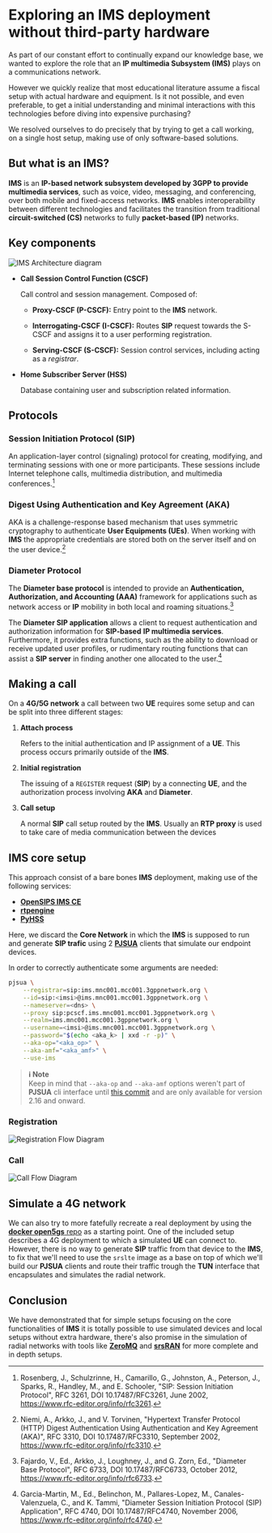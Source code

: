 # Exploring an **IMS** deployment without third-party hardware

As part of our constant effort to continually expand our knowledge base, we
wanted to explore the role that an **IP multimedia Subsystem (IMS)** plays on a
communications network.

However we quickly realize that most educational literature assume a fiscal
setup with actual hardware and equipment. Is it not possible, and even
preferable, to get a initial understanding and minimal interactions with this
technologies before diving into expensive purchasing?

We resolved ourselves to do precisely that by trying to get a call working, on
a single host setup, making use of only software-based solutions.

## But what is an **IMS**?

**IMS** is an **IP-based network subsystem developed by 3GPP to provide
multimedia services**, such as voice, video, messaging, and conferencing, over
both mobile and fixed-access networks. **IMS** enables interoperability between
different technologies and facilitates the transition from traditional
**circuit-switched (CS)** networks to fully **packet-based
(IP)** networks.

## Key components

![**IMS** Architecture diagram](./assets/ims-arch.png)

- **Call Session Control Function (CSCF)**

    Call control and session management. Composed of:

    - **Proxy-CSCF (P-CSCF):** Entry point to the **IMS** network.

    - **Interrogating-CSCF (I-CSCF):** Routes **SIP** request towards the
      S-CSCF and assigns it to a user performing registration.

    - **Serving-CSCF (S-CSCF):** Session control services, including acting as
      a _registrar_.

- **Home Subscriber Server (HSS)**

    Database containing user and subscription related information.

## Protocols

### Session Initiation Protocol (SIP)

An application-layer control (signaling) protocol for creating, modifying, and
terminating sessions with one or more participants. These sessions include
Internet telephone calls, multimedia distribution, and multimedia
conferences.[^sip]

### Digest Using Authentication and Key Agreement (AKA)

AKA is a challenge-response based mechanism that uses symmetric cryptography to
authenticate **User Equipments (UEs)**. When working with **IMS** the appropriate
credentials are stored both on the server itself and on the user device.[^aka]

### Diameter Protocol

The **Diameter base protocol** is intended to provide an **Authentication,
Authorization, and Accounting (AAA)** framework for applications such as
network access or **IP** mobility in both local and roaming
situations.[^diameter]

The **Diameter SIP application** allows a client to request authentication and
authorization information for **SIP-based** **IP multimedia services**.
Furthermore, it provides extra functions, such as the ability to download or
receive updated user profiles, or rudimentary routing functions that can assist
a **SIP server** in finding another one allocated to the user.[^diameter-sip]

## Making a call

On a **4G/5G network** a call between two **UE** requires some
setup and can be split into three different stages:

1. **Attach process**

    Refers to the initial authentication and IP assignment of a **UE**. This
    process occurs primarily outside of the **IMS**.

2. **Initial registration**

    The issuing of a `REGISTER` request (**SIP**) by a connecting **UE**, and the
    authorization process involving **AKA** and **Diameter**.

3. **Call setup**

    A normal **SIP** call setup routed by the **IMS**. Usually an **RTP proxy** is
    used to take care of media communication between the devices


## **IMS core** setup

This approach consist of a bare bones **IMS** deployment, making use of the
following services:

- [**OpenSIPS IMS CE**][opensips-ims-ce]
- [**rtpengine**][rtpengine]
- [**PyHSS**][pyhss]

Here, we discard the **Core Network** in which the **IMS** is supposed to run and
generate **SIP trafic** using 2 [**PJSUA**][pjsua] clients that simulate our
endpoint devices.

In order to correctly authenticate some arguments are needed:

```bash
pjsua \
    --registrar=sip:ims.mnc001.mcc001.3gppnetwork.org \
    --id=sip:<imsi>@ims.mnc001.mcc001.3gppnetwork.org \
    --nameserver=<dns> \
    --proxy sip:pcscf.ims.mnc001.mcc001.3gppnetwork.org \
    --realm=ims.mnc001.mcc001.3gppnetwork.org \
    --username=<imsi>@ims.mnc001.mcc001.3gppnetwork.org \
    --password="$(echo <aka_k> | xxd -r -p)" \
    --aka-op="<aka_op>" \
    --aka-amf="<aka_amf>" \
    --use-ims
```

> **ℹ️ Note**  
> Keep in mind that `--aka-op` and `--aka-amf` options weren't part of 
> **PJSUA** cli interface until [this commit][pjsua-aka] and are only available 
> for version 2.16 and onward.

### Registration

![Registration Flow Diagram](./assets/registration.png)

### Call

![Call Flow Diagram](./assets/call.png)

## Simulate a 4G network

We can also try to more fatefully recreate a real deployment by using the 
[**docker open5gs** repo][docker_open5gs] as a starting point. One of the 
included setup describes a 4G deployment to which a simulated **UE** can 
connect to. However, there is no way to generate **SIP** traffic from 
that device to the **IMS**, to fix that we'll need to use the `srslte` image 
as a base on top of which we'll build our **PJSUA** clients and route their 
traffic trough the **TUN** interface that encapsulates and simulates the radial 
network.

## Conclusion

We have demonstrated that for simple setups focusing on the core
functionalities of **IMS** it is totally possible to use simulated devices and
local setups without extra hardware, there's also promise in the simulation of
radial networks with tools like [**ZeroMQ**][zmq] and [**srsRAN**][srsran] for
more complete and in depth setups.

<!-- links -->

[opensips-ims-ce]: <https://github.com/OpenSIPS/opensips-ims-ce>
[rtpengine]: <https://github.com/sipwise/rtpengine>
[pyhss]: <https://github.com/nickvsnetworking/pyhss>
[pjsua]: <https://github.com/pjsip/pjproject>
[pjsua-aka]: <https://github.com/pjsip/pjproject/commit/a6e13db2d440724ce75e53df548e5308804d31d3>
[docker_open5gs]: <https://github.com/herlesupreeth/docker_open5gs>
[zmq]: <https://zeromq.org/>
[srsran]: <https://www.srsran.com/>


<!-- references -->

[^aka]:  
    Niemi, A., Arkko, J., and V. Torvinen, "Hypertext Transfer Protocol (HTTP)
    Digest Authentication Using Authentication and Key Agreement (AKA)", RFC 3310,
    DOI 10.17487/RFC3310, September 2002,
    <https://www.rfc-editor.org/info/rfc3310>.

[^sip]: 
    Rosenberg, J., Schulzrinne, H., Camarillo, G., Johnston, A., Peterson, J.,
    Sparks, R., Handley, M., and E. Schooler, "SIP: Session Initiation Protocol",
    RFC 3261, DOI 10.17487/RFC3261, June 2002,
    <https://www.rfc-editor.org/info/rfc3261>.

[^diameter]: 
    Fajardo, V., Ed., Arkko, J., Loughney, J., and G. Zorn, Ed., "Diameter Base
    Protocol", RFC 6733, DOI 10.17487/RFC6733, October 2012,
    <https://www.rfc-editor.org/info/rfc6733>.

[^diameter-sip]:
    Garcia-Martin, M., Ed., Belinchon, M., Pallares-Lopez, M., Canales-Valenzuela,
    C., and K. Tammi, "Diameter Session Initiation Protocol (SIP) Application", RFC
    4740, DOI 10.17487/RFC4740, November 2006,
    <https://www.rfc-editor.org/info/rfc4740>.
